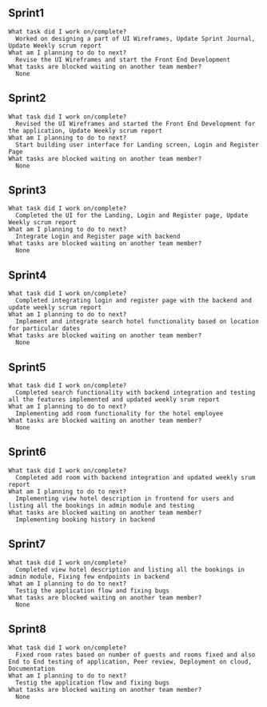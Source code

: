 ## Sprint1
    
    What task did I work on/complete?
      Worked on designing a part of UI Wireframes, Update Sprint Journal, Update Weekly scrum report
    What am I planning to do to next? 
      Revise the UI Wireframes and start the Front End Development
    What tasks are blocked waiting on another team member?
      None
     
## Sprint2
    
    What task did I work on/complete? 
      Revised the UI Wireframes and started the Front End Development for the application, Update Weekly scrum report
    What am I planning to do to next? 
      Start building user interface for Landing screen, Login and Register Page
    What tasks are blocked waiting on another team member?
      None

## Sprint3
    
    What task did I work on/complete? 
      Completed the UI for the Landing, Login and Register page, Update Weekly scrum report
    What am I planning to do to next? 
      Integrate Login and Register page with backend
    What tasks are blocked waiting on another team member? 
      None
       
## Sprint4
    
    What task did I work on/complete? 
      Completed integrating login and register page with the backend and update weekly scrum report
    What am I planning to do to next? 
      Implement and integrate search hotel functionality based on location for particular dates
    What tasks are blocked waiting on another team member? 
      None
      
## Sprint5
    
    What task did I work on/complete? 
      Completed search functionality with backend integration and testing all the features implemented and updated weekly srum report
    What am I planning to do to next? 
      Implementing add room functionality for the hotel employee
    What tasks are blocked waiting on another team member? 
      None

## Sprint6
    
    What task did I work on/complete? 
      Completed add room with backend integration and updated weekly srum report
    What am I planning to do to next? 
      Implementing view hotel description in frontend for users and listing all the bookings in admin module and testing
    What tasks are blocked waiting on another team member? 
      Implementing booking history in backend
      
      
## Sprint7
    
    What task did I work on/complete? 
      Completed view hotel description and listing all the bookings in admin module, Fixing few endpoints in backend
    What am I planning to do to next? 
      Testig the application flow and fixing bugs
    What tasks are blocked waiting on another team member? 
      None
      
## Sprint8
    
    What task did I work on/complete? 
      Fixed room rates based on number of guests and rooms fixed and also  End to End testing of application, Peer review, Deployment on cloud, Documentation
    What am I planning to do to next? 
      Testig the application flow and fixing bugs
    What tasks are blocked waiting on another team member? 
      None
      
